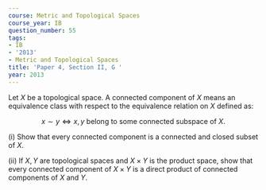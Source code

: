 ```yaml
---
course: Metric and Topological Spaces
course_year: IB
question_number: 55
tags:
- IB
- '2013'
- Metric and Topological Spaces
title: 'Paper 4, Section II, G '
year: 2013
---
```




Let $X$ be a topological space. A connected component of $X$ means an equivalence class with respect to the equivalence relation on $X$ defined as:

$$x \sim y \Longleftrightarrow x, y \text { belong to some connected subspace of } X .$$

(i) Show that every connected component is a connected and closed subset of $X$.

(ii) If $X, Y$ are topological spaces and $X \times Y$ is the product space, show that every connected component of $X \times Y$ is a direct product of connected components of $X$ and $Y$.